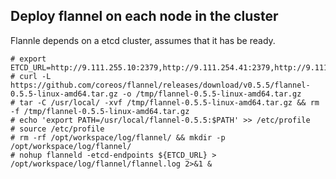 ## Deploy flannel on each node in the cluster
Flannle depends on a etcd cluster, assumes that it has be ready.
 
```
# export ETCD_URL=http://9.111.255.10:2379,http://9.111.254.41:2379,http://9.111.255.50:2379
# curl -L https://github.com/coreos/flannel/releases/download/v0.5.5/flannel-0.5.5-linux-amd64.tar.gz -o /tmp/flannel-0.5.5-linux-amd64.tar.gz
# tar -C /usr/local/ -xvf /tmp/flannel-0.5.5-linux-amd64.tar.gz && rm -f /tmp/flannel-0.5.5-linux-amd64.tar.gz
# echo 'export PATH=/usr/local/flannel-0.5.5:$PATH' >> /etc/profile
# source /etc/profile
# rm -rf /opt/workspace/log/flannel/ && mkdir -p /opt/workspace/log/flannel/
# nohup flanneld -etcd-endpoints ${ETCD_URL} > /opt/workspace/log/flannel/flannel.log 2>&1 &
```
